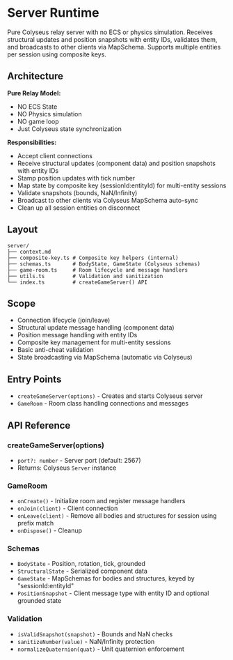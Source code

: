 # Server Runtime

<!-- LLM:OVERVIEW -->
Pure Colyseus relay server with no ECS or physics simulation. Receives structural updates and position snapshots with entity IDs, validates them, and broadcasts to other clients via MapSchema. Supports multiple entities per session using composite keys.
<!-- /LLM:OVERVIEW -->

## Architecture

**Pure Relay Model:**
- NO ECS State
- NO Physics simulation
- NO game loop
- Just Colyseus state synchronization

**Responsibilities:**
- Accept client connections
- Receive structural updates (component data) and position snapshots with entity IDs
- Stamp position updates with tick number
- Map state by composite key (sessionId:entityId) for multi-entity sessions
- Validate snapshots (bounds, NaN/Infinity)
- Broadcast to other clients via Colyseus MapSchema auto-sync
- Clean up all session entities on disconnect

## Layout

```
server/
├── context.md
├── composite-key.ts # Composite key helpers (internal)
├── schemas.ts       # BodyState, GameState (Colyseus schemas)
├── game-room.ts     # Room lifecycle and message handlers
├── utils.ts         # Validation and sanitization
└── index.ts         # createGameServer() API
```

## Scope

- Connection lifecycle (join/leave)
- Structural update message handling (component data)
- Position message handling with entity IDs
- Composite key management for multi-entity sessions
- Basic anti-cheat validation
- State broadcasting via MapSchema (automatic via Colyseus)

## Entry Points

- `createGameServer(options)` - Creates and starts Colyseus server
- `GameRoom` - Room class handling connections and messages

<!-- LLM:REFERENCE -->
## API Reference

### createGameServer(options)
- `port?: number` - Server port (default: 2567)
- Returns: Colyseus `Server` instance

### GameRoom
- `onCreate()` - Initialize room and register message handlers
- `onJoin(client)` - Client connection
- `onLeave(client)` - Remove all bodies and structures for session using prefix match
- `onDispose()` - Cleanup

### Schemas
- `BodyState` - Position, rotation, tick, grounded
- `StructuralState` - Serialized component data
- `GameState` - MapSchemas for bodies and structures, keyed by "sessionId:entityId"
- `PositionSnapshot` - Client message type with entity ID and optional grounded state

### Validation
- `isValidSnapshot(snapshot)` - Bounds and NaN checks
- `sanitizeNumber(value)` - NaN/Infinity protection
- `normalizeQuaternion(quat)` - Unit quaternion enforcement
<!-- /LLM:REFERENCE -->
